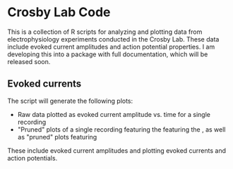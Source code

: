 # Crosby Lab Code

This is a collection of R scripts for analyzing and plotting data from electrophysiology experiments conducted in the Crosby Lab. These data include evoked current amplitudes and action potential properties. I am developing this into a package with full documentation, which will be released soon.

## Evoked currents

The script will generate the following plots:

  - Raw data plotted as evoked current amplitude vs. time for a single recording
  - "Pruned" plots of a single recording featuring the featuring the , as well as "pruned" plots featuring 


These include evoked current amplitudes  and plotting evoked currents and action potentials.

